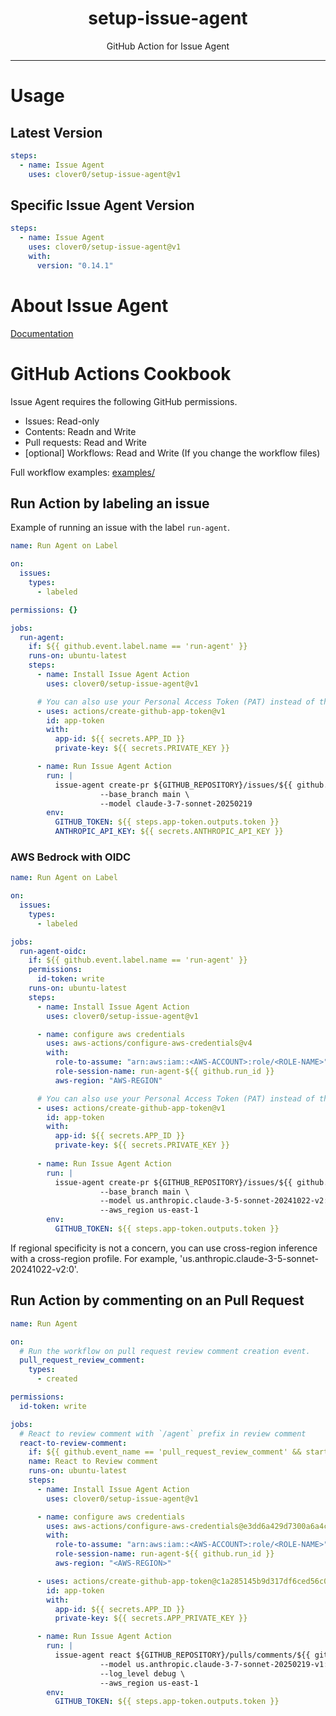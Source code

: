 <p align="center">
  <h1 align="center">setup-issue-agent</h1>
  <p align="center">GitHub Action for Issue Agent</p>
</p>

---

# Usage

## Latest Version

```yaml
steps:
  - name: Issue Agent
    uses: clover0/setup-issue-agent@v1
```


## Specific Issue Agent Version

```yaml
steps:
  - name: Issue Agent
    uses: clover0/setup-issue-agent@v1
    with:
      version: "0.14.1"
```


# About Issue Agent

[Documentation](https://clover0.github.io/issue-agent/)


# GitHub Actions Cookbook

Issue Agent requires the following GitHub permissions.
- Issues: Read-only
- Contents: Readn and Write
- Pull requests: Read and Write
- [optional] Workflows: Read and Write (If you change the workflow files)

Full workflow examples: [examples/](examples)


## Run Action by labeling an issue


Example of running an issue with the label `run-agent`.

```yml
name: Run Agent on Label

on:
  issues:
    types:
      - labeled

permissions: {}

jobs:
  run-agent:
    if: ${{ github.event.label.name == 'run-agent' }}
    runs-on: ubuntu-latest
    steps:
      - name: Install Issue Agent Action
        uses: clover0/setup-issue-agent@v1

      # You can also use your Personal Access Token (PAT) instead of the token issued by the GitHub App
      - uses: actions/create-github-app-token@v1
        id: app-token
        with:
          app-id: ${{ secrets.APP_ID }}
          private-key: ${{ secrets.PRIVATE_KEY }}

      - name: Run Issue Agent Action
        run: |
          issue-agent create-pr ${GITHUB_REPOSITORY}/issues/${{ github.event.issue.number }} \
                    --base_branch main \
                    --model claude-3-7-sonnet-20250219
        env:
          GITHUB_TOKEN: ${{ steps.app-token.outputs.token }}
          ANTHROPIC_API_KEY: ${{ secrets.ANTHROPIC_API_KEY }}
```


### AWS Bedrock with OIDC


```yml
name: Run Agent on Label

on:
  issues:
    types:
      - labeled

jobs:
  run-agent-oidc:
    if: ${{ github.event.label.name == 'run-agent' }}
    permissions:
      id-token: write
    runs-on: ubuntu-latest
    steps:
      - name: Install Issue Agent Action
        uses: clover0/setup-issue-agent@v1

      - name: configure aws credentials
        uses: aws-actions/configure-aws-credentials@v4
        with:
          role-to-assume: "arn:aws:iam::<AWS-ACCOUNT>:role/<ROLE-NAME>"
          role-session-name: run-agent-${{ github.run_id }}
          aws-region: "AWS-REGION"

      # You can also use your Personal Access Token (PAT) instead of the token issued by the GitHub App
      - uses: actions/create-github-app-token@v1
        id: app-token
        with:
          app-id: ${{ secrets.APP_ID }}
          private-key: ${{ secrets.PRIVATE_KEY }}
       
      - name: Run Issue Agent Action
        run: |
          issue-agent create-pr ${GITHUB_REPOSITORY}/issues/${{ github.event.issue.number }} \
                    --base_branch main \
                    --model us.anthropic.claude-3-5-sonnet-20241022-v2:0 \
                    --aws_region us-east-1
        env:
          GITHUB_TOKEN: ${{ steps.app-token.outputs.token }}
```


If regional specificity is not a concern, you can use cross-region inference with a cross-region profile.
For example, 'us.anthropic.claude-3-5-sonnet-20241022-v2:0'.


## Run Action by commenting on an Pull Request

```yml
name: Run Agent

on:
  # Run the workflow on pull request review comment creation event.
  pull_request_review_comment:
    types:
      - created

permissions:
  id-token: write

jobs:
  # React to review comment with `/agent` prefix in review comment
  react-to-review-comment:
    if: ${{ github.event_name == 'pull_request_review_comment' && startsWith(github.event.comment.body, '/agent')}}
    name: React to Review comment
    runs-on: ubuntu-latest
    steps:
      - name: Install Issue Agent Action
        uses: clover0/setup-issue-agent@v1

      - name: configure aws credentials
        uses: aws-actions/configure-aws-credentials@e3dd6a429d7300a6a4c196c26e071d42e0343502 # 4.0.2
        with:
          role-to-assume: "arn:aws:iam::<AWS-ACCOUNT>:role/<ROLE-NAME>"
          role-session-name: run-agent-${{ github.run_id }}
          aws-region: "<AWS-REGION>"

      - uses: actions/create-github-app-token@c1a285145b9d317df6ced56c09f525b5c2b6f755 # v1.11.1
        id: app-token
        with:
          app-id: ${{ secrets.APP_ID }}
          private-key: ${{ secrets.APP_PRIVATE_KEY }}

      - name: Run Issue Agent Action
        run: |
          issue-agent react ${GITHUB_REPOSITORY}/pulls/comments/${{ github.event.comment.id }} \
                    --model us.anthropic.claude-3-7-sonnet-20250219-v1:0 \
                    --log_level debug \
                    --aws_region us-east-1
        env:
          GITHUB_TOKEN: ${{ steps.app-token.outputs.token }}
```

